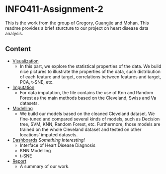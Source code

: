 # INFO411-Assignment-2
This is the work from the group of Gregory, Guangjie and Mohan. This readme provides a brief sturcture to our project on heart disease data analysis.
## Content
 - [Visualization](#visualization)
   - In this part, we explore the statistical properties of the data. We build nice pictures to illustrate the properties of the data, such distribution of each feature and target, correlations between features and target, PCA, t-SNE, etc.
 - [Imputation](#imputation)
   - For data imputation, the file contains the use of Knn and Random Forest as the main methods based on the Cleveland, Swiss and Va datasets.
 - [Modelling](#modelling)
   - We build our models based on the cleaned Cleveland dataset. We fine-tuned and compared several kinds of models, such as Decision tree, SVM, KNN, Random Forest, etc. Furthermore, those models are trained on the whole Cleveland dataset and tested on other locations’ imputed datasets.
 - [Dashboards](#dashboard) _Something Interesting!_
   - Interface of Heart Disease Diagnosis
   - KNN Modelling
   - t-SNE
 - [Report](#report)
   - A summary of our work.
